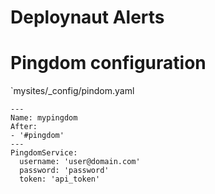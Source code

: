 # Deploynaut Alerts

# Pingdom configuration

`mysites/_config/pindom.yaml

	---
	Name: mypingdom
	After:
	- '#pingdom'
	---
	PingdomService:
	  username: 'user@domain.com'
	  password: 'password'
	  token: 'api_token'



